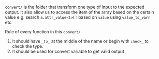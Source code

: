 `convert/` is the folder that transform one type of input to the expected output.
It also allow us to access the item of the array based on the certain value e.g. search `a.attr_value<t>[]` based on `value` using `value_to_varr` etc.

Rule of every function in this `convert/`
1.  It should have `_to_` at the middle of the name or begin with `check_` to check the type.
2.  It should be used for convert variable to get valid output